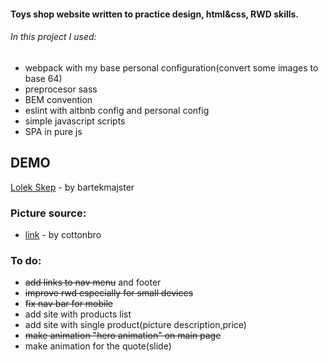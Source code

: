 #### Toys shop website written to practice design, html&amp;css, RWD skills.

###### In this project I used:
* webpack with my base personal configuration(convert some images to base 64)
* preprocesor sass
* BEM convention
* eslint with aitbnb config and personal config
* simple javascript scripts
* SPA in pure js

## DEMO
[Lolek Skep](https://bartekmajster.github.io/e-commerce-website/build/index.html) - by bartekmajster

### Picture source:
* [link](https://www.pexels.com/search/toys/) - by cottonbro

### To do:
* ~~add links to nav menu~~ and footer
* ~~improve rwd especially for small devices~~
* ~~fix nav bar for mobile~~
* add site with products list
* add site with single product(picture description,price)
* ~~make animation "hero animation" on main page~~
* make animation for the quote(slide)
